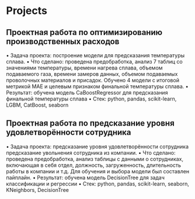 # Projects
## Проектная работа по оптимизированию производственных расходов
• Задача проекта: построение модели для предсказания температуры сплава. 
• Что сделано: проведена предобработка, анализ 7 таблиц со значениями 
температуры, времени нагрева сплава, объемом подаваемого газа, времени 
замеров данных, объемом подаваемых проволочных материалов и присадок. 
Обучено 4 модели с итоговой метрикой MAE и целевым признаком финальной 
температуры сплава.
• Результат: обучена модель CaBoostRegressor для предсказания финальной 
температуры сплава
• Стек: python, pandas, scikit-learn, LGBM, CatBoost, seaborn 

## Проектная работа по предсказание уровня удовлетворённости сотрудника
• Задача проекта: предсказание уровня удовлетворённости сотрудника\
предсказание увольнения сотрудника из компании. 
• Что сделано: проведена предобработка, анализ таблицы с данными о 
сотрудниках, включающая в себя отдел, должность, загруженность, 
длительность работы в компании и т.д. Для обучения и выбора модели был 
составлен пайплайн.
• Результат: обучена модель DecisionTree для задач классификации и регрессии
• Стек: python, pandas, scikit-learn, seaborn, KNeighbors, DecisionTree
